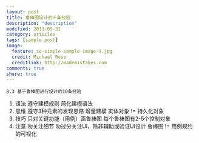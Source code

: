 ```yaml
---
layout: post
title: 鲁棒图设计的十条经验
description: "description"
modified: 2013-05-31
category: articles
tags: [sample post]
image:
  feature: so-simple-sample-image-1.jpg
  credit: Michael Rose
  creditlink: http://mademistakes.com
comments: true
share: true
---
```


	8.3 基于鲁棒图进行设计的10条经验

1. 语法
	遵守建模规则
	简化建模语法
2. 思维
	遵守3种元素的发现思路
	增量建模
	实体对象 != 持久化对象
3. 技巧
	只对关键功能（用例）画鲁棒图
	每个鲁棒图有2-5个控制对象
4. 注意
	勿关注细节
	勿过分关注UI，除非辅助或验证UI设计
	鲁棒图 != 用例规约的可视化


